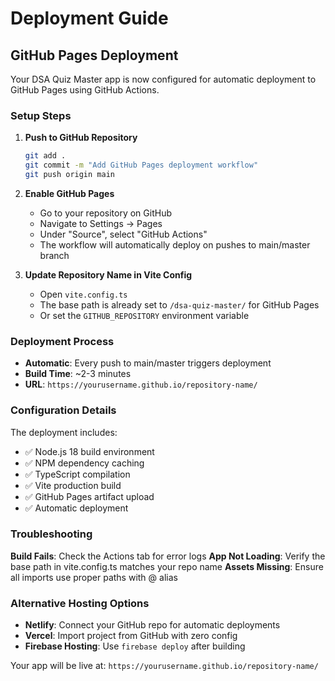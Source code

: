 # Deployment Guide

## GitHub Pages Deployment

Your DSA Quiz Master app is now configured for automatic deployment to GitHub Pages using GitHub Actions.

### Setup Steps

1. **Push to GitHub Repository**
   ```bash
   git add .
   git commit -m "Add GitHub Pages deployment workflow"
   git push origin main
   ```

2. **Enable GitHub Pages**
   - Go to your repository on GitHub
   - Navigate to Settings → Pages
   - Under "Source", select "GitHub Actions"
   - The workflow will automatically deploy on pushes to main/master branch

3. **Update Repository Name in Vite Config**
   - Open `vite.config.ts`
   - The base path is already set to `/dsa-quiz-master/` for GitHub Pages
   - Or set the `GITHUB_REPOSITORY` environment variable

### Deployment Process

- **Automatic**: Every push to main/master triggers deployment
- **Build Time**: ~2-3 minutes
- **URL**: `https://yourusername.github.io/repository-name/`

### Configuration Details

The deployment includes:
- ✅ Node.js 18 build environment
- ✅ NPM dependency caching
- ✅ TypeScript compilation
- ✅ Vite production build
- ✅ GitHub Pages artifact upload
- ✅ Automatic deployment

### Troubleshooting

**Build Fails**: Check the Actions tab for error logs
**App Not Loading**: Verify the base path in vite.config.ts matches your repo name
**Assets Missing**: Ensure all imports use proper paths with @ alias

### Alternative Hosting Options

- **Netlify**: Connect your GitHub repo for automatic deployments
- **Vercel**: Import project from GitHub with zero config
- **Firebase Hosting**: Use `firebase deploy` after building

Your app will be live at: `https://yourusername.github.io/repository-name/`